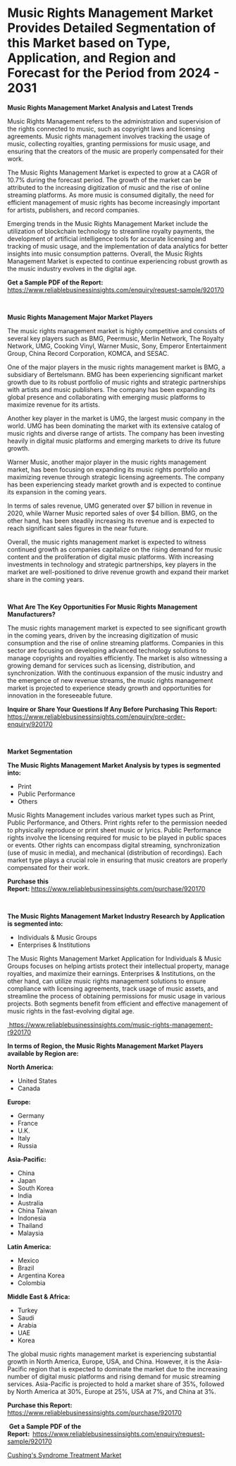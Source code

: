 <p><h1>Music Rights Management Market Provides Detailed Segmentation of this Market based on Type, Application, and Region and Forecast for the Period from 2024 - 2031</h1></p><p><strong>Music Rights Management Market Analysis and Latest Trends</strong></p>
<p><p>Music Rights Management refers to the administration and supervision of the rights connected to music, such as copyright laws and licensing agreements. Music rights management involves tracking the usage of music, collecting royalties, granting permissions for music usage, and ensuring that the creators of the music are properly compensated for their work.</p><p>The Music Rights Management Market is expected to grow at a CAGR of 10.7% during the forecast period. The growth of the market can be attributed to the increasing digitization of music and the rise of online streaming platforms. As more music is consumed digitally, the need for efficient management of music rights has become increasingly important for artists, publishers, and record companies.</p><p>Emerging trends in the Music Rights Management Market include the utilization of blockchain technology to streamline royalty payments, the development of artificial intelligence tools for accurate licensing and tracking of music usage, and the implementation of data analytics for better insights into music consumption patterns. Overall, the Music Rights Management Market is expected to continue experiencing robust growth as the music industry evolves in the digital age.</p></p>
<p><strong>Get a Sample PDF of the Report:&nbsp;</strong> <a href="https://www.reliablebusinessinsights.com/enquiry/request-sample/920170">https://www.reliablebusinessinsights.com/enquiry/request-sample/920170</a></p>
<p>&nbsp;</p>
<p><strong>Music Rights Management Major Market Players</strong></p>
<p><p>The music rights management market is highly competitive and consists of several key players such as BMG, Peermusic, Merlin Network, The Royalty Network, UMG, Cooking Vinyl, Warner Music, Sony, Emperor Entertainment Group, China Record Corporation, KOMCA, and SESAC.</p><p>One of the major players in the music rights management market is BMG, a subsidiary of Bertelsmann. BMG has been experiencing significant market growth due to its robust portfolio of music rights and strategic partnerships with artists and music publishers. The company has been expanding its global presence and collaborating with emerging music platforms to maximize revenue for its artists.</p><p>Another key player in the market is UMG, the largest music company in the world. UMG has been dominating the market with its extensive catalog of music rights and diverse range of artists. The company has been investing heavily in digital music platforms and emerging markets to drive its future growth.</p><p>Warner Music, another major player in the music rights management market, has been focusing on expanding its music rights portfolio and maximizing revenue through strategic licensing agreements. The company has been experiencing steady market growth and is expected to continue its expansion in the coming years.</p><p>In terms of sales revenue, UMG generated over $7 billion in revenue in 2020, while Warner Music reported sales of over $4 billion. BMG, on the other hand, has been steadily increasing its revenue and is expected to reach significant sales figures in the near future.</p><p>Overall, the music rights management market is expected to witness continued growth as companies capitalize on the rising demand for music content and the proliferation of digital music platforms. With increasing investments in technology and strategic partnerships, key players in the market are well-positioned to drive revenue growth and expand their market share in the coming years.</p></p>
<p>&nbsp;</p>
<p><strong>What Are The Key Opportunities For Music Rights Management Manufacturers?</strong></p>
<p><p>The music rights management market is expected to see significant growth in the coming years, driven by the increasing digitization of music consumption and the rise of online streaming platforms. Companies in this sector are focusing on developing advanced technology solutions to manage copyrights and royalties efficiently. The market is also witnessing a growing demand for services such as licensing, distribution, and synchronization. With the continuous expansion of the music industry and the emergence of new revenue streams, the music rights management market is projected to experience steady growth and opportunities for innovation in the foreseeable future.</p></p>
<p><strong>Inquire or Share Your Questions If Any Before Purchasing This Report:</strong> <a href="https://www.reliablebusinessinsights.com/enquiry/pre-order-enquiry/920170">https://www.reliablebusinessinsights.com/enquiry/pre-order-enquiry/920170</a></p>
<p>&nbsp;</p>
<p><strong>Market Segmentation</strong></p>
<p><strong>The Music Rights Management Market Analysis by types is segmented into:</strong></p>
<p><ul><li>Print</li><li>Public Performance</li><li>Others</li></ul></p>
<p><p>Music Rights Management includes various market types such as Print, Public Performance, and Others. Print rights refer to the permission needed to physically reproduce or print sheet music or lyrics. Public Performance rights involve the licensing required for music to be played in public spaces or events. Other rights can encompass digital streaming, synchronization (use of music in media), and mechanical (distribution of recordings). Each market type plays a crucial role in ensuring that music creators are properly compensated for their work.</p></p>
<p><strong>Purchase this Report:&nbsp;</strong><a href="https://www.reliablebusinessinsights.com/purchase/920170">https://www.reliablebusinessinsights.com/purchase/920170</a></p>
<p>&nbsp;</p>
<p><strong>The Music Rights Management Market Industry Research by Application is segmented into:</strong></p>
<p><ul><li>Individuals & Music Groups</li><li>Enterprises & Institutions</li></ul></p>
<p><p>The Music Rights Management Market Application for Individuals & Music Groups focuses on helping artists protect their intellectual property, manage royalties, and maximize their earnings. Enterprises & Institutions, on the other hand, can utilize music rights management solutions to ensure compliance with licensing agreements, track usage of music assets, and streamline the process of obtaining permissions for music usage in various projects. Both segments benefit from efficient and effective management of music rights in the fast-evolving digital age.</p></p>
<p><a href="https://www.reliablebusinessinsights.com/music-rights-management-r920170">&nbsp;https://www.reliablebusinessinsights.com/music-rights-management-r920170</a></p>
<p><strong>In terms of Region, the Music Rights Management Market Players available by Region are:</strong></p>
<p>
    <p> <strong> North America: </strong>
        <ul>
            <li>United States</li>
            <li>Canada</li>
        </ul>
        </p> 
    <p> <strong> Europe: </strong>
        <ul>
            <li>Germany</li>
            <li>France</li>
            <li>U.K.</li>
            <li>Italy</li>
            <li>Russia</li>
        </ul>
        </p> 
    <p> <strong> Asia-Pacific: </strong>
        <ul>
            <li>China</li>
            <li>Japan</li>
            <li>South Korea</li>
            <li>India</li>
            <li>Australia</li>
            <li>China Taiwan</li>
            <li>Indonesia</li>
            <li>Thailand</li>
            <li>Malaysia</li>
        </ul>
        </p> 
    <p> <strong> Latin America: </strong>
        <ul>
            <li>Mexico</li>
            <li>Brazil</li>
            <li>Argentina Korea</li>
            <li>Colombia</li>
        </ul>
        </p> 
    <p> <strong> Middle East & Africa: </strong>
        <ul>
            <li>Turkey</li>
            <li>Saudi</li>
            <li>Arabia</li>
            <li>UAE</li>
            <li>Korea</li>
        </ul>
    </p>
    </p>
<p><p>The global music rights management market is experiencing substantial growth in North America, Europe, USA, and China. However, it is the Asia-Pacific region that is expected to dominate the market due to the increasing number of digital music platforms and rising demand for music streaming services. Asia-Pacific is projected to hold a market share of 35%, followed by North America at 30%, Europe at 25%, USA at 7%, and China at 3%.</p></p>
<p><strong>Purchase this Report: </strong><a href="https://www.reliablebusinessinsights.com/purchase/920170">https://www.reliablebusinessinsights.com/purchase/920170</a></p>
<p>&nbsp;<strong>Get a Sample PDF of the Report:&nbsp;&nbsp;</strong><a href="https://www.reliablebusinessinsights.com/enquiry/request-sample/920170">https://www.reliablebusinessinsights.com/enquiry/request-sample/920170</a></p>
<p><strong></strong></p>
<p><p><a href="https://github.com/mbisetmhermsr/Market-Research-Report-List-3/blob/main/cushings-syndrome-treatment-market.md">Cushing's Syndrome Treatment Market</a></p></p>